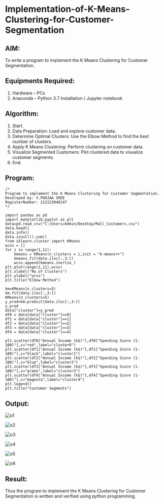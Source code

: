 # Implementation-of-K-Means-Clustering-for-Customer-Segmentation

## AIM:
To write a program to implement the K Means Clustering for Customer Segmentation.

## Equipments Required:
1. Hardware – PCs
2. Anaconda – Python 3.7 Installation / Jupyter notebook

## Algorithm:

1. Start.
2. Data Preparation: Load and explore customer data.
3. Determine Optimal Clusters: Use the Elbow Method to find the best number of clusters.
4. Apply K Means Clustering: Perform clustering on customer data.
5. Visualize Segmented Customers: Plot clustered data to visualize customer segments.
6. End.

## Program:
```
/*
Program to implement the K Means Clustering for Customer Segmentation.
Developed by: V.POOJAA SREE
RegisterNumber: 212223040147
*/

import pandas as pd 
import matplotlib.pyplot as plt 
data=pd.read_csv("C:/Users/Admin/Desktop/Mall_Customers.csv")
data.head()
data.info()
data.isnull().sum()
from sklearn.cluster import KMeans
wcss = []
for i in range(1,11):
    kmeans = KMeans(n_clusters = i,init = "k-means++")
    kmeans.fit(data.iloc[:,3:])
    wcss.append(kmeans.inertia_)
plt.plot(range(1,11),wcss)
plt.xlabel("No.of Clusters")
plt.ylabel("wcss")
plt.title("Elbow Method")

km=KMeans(n_clusters=5)
km.fit(data.iloc[:,3:])
KMeans(n_clusters=5)
y_pred=km.predict(data.iloc[:,3:])
y_pred
data["cluster"]=y_pred
df0 = data[data["cluster"]==0]
df1 = data[data["cluster"]==1]
df2 = data[data["cluster"]==2]
df3 = data[data["cluster"]==3]
df4 = data[data["cluster"]==4]

plt.scatter(df0["Annual Income (k$)"],df0["Spending Score (1-100)"],c="red",label="cluster0")
plt.scatter(df1["Annual Income (k$)"],df1["Spending Score (1-100)"],c="black",label="cluster1")
plt.scatter(df2["Annual Income (k$)"],df2["Spending Score (1-100)"],c="blue",label="cluster2")
plt.scatter(df3["Annual Income (k$)"],df3["Spending Score (1-100)"],c="green",label="cluster3")
plt.scatter(df4["Annual Income (k$)"],df4["Spending Score (1-100)"],c="magenta",label="cluster4")
plt.legend()
plt.title("Customer Segments")

```

## Output:

![o1](https://github.com/user-attachments/assets/63a3e599-c5d7-48b5-8a06-ac3a9aa35ba6)


![o2](https://github.com/user-attachments/assets/1ee0367a-c04d-4a25-8267-7a72598ceeb2)


![o3](https://github.com/user-attachments/assets/1d94b2c1-816b-488c-aa84-cd7b7794db78)


![o4](https://github.com/user-attachments/assets/804f6695-3ada-4e70-85f6-43692a75dacc)


![o5](https://github.com/user-attachments/assets/84d88d32-7791-4fe2-b6fd-ce7b40387f64)


![o6](https://github.com/user-attachments/assets/30dd9b45-1bb8-4a27-a43e-ff20ff161ddf)



## Result:
Thus the program to implement the K Means Clustering for Customer Segmentation is written and verified using python programming.
